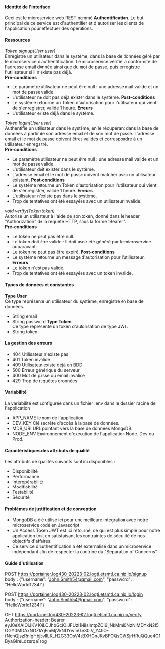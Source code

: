 #### Identité de l'interface
Ceci est le microservice web REST nommé **Authentification**. Le but principal de ce service est d'authentifier et d'autoriser les clients de l'application pour effectuer des opérations.
#### Ressources
*Token signup(User user)* \
Enregistre un utilisateur dans le système, dans la base de données géré par le microservice d'authentification. Le microservice vérifie la conformité de l'adresse email donnée ainsi que du mot de passe, puis enregistre l'utilisateur si il n'existe pas déjà. \
**Pré-conditions**
- Le paramètre utilisateur ne peut être null : une adresse mail valide et un mot de passe valide.
- L'utilisateur ne doit pas déjà exister dans le système.
  **Post-conditions**
- Le système retourne un Token d'autorisation pour l'utilisateur qui vient de s'enregistrer, valide 1 heure.
  **Erreurs**
- L'utilisateur existe déjà dans le système.

*Token login(User user)* \
Authentifie un utilisateur dans le système, en le récupérant dans la base de données à partir de son adresse email et de son mot de passe. L'adresse email et le mot de passe doivent êtres valides et correspondre à un utilisateur enregsitré. \
**Pré-conditions**
- Le paramètre utilisateur ne peut être null : une adresse mail valide et un mot de passe valide.
- L'utilisateur doit exister dans le système.
- L'adresse email et le mot de passe doivent matcher avec un utilisateur existant.
  **Post-conditions**
- Le système retourne un Token d'autorisation pour l'utilisateur qui vient de s'enregistrer, valide 1 heure.
  **Erreurs**
- L'utilisateur n'existe pas dans le système.
- Trop de tentatives ont été essayées avec un utilisateur invalide.


*void verify(Token token)* \
Autorise un utilisateur à l'aide de son token, donné dans le header "Authorization" de la requête HTTP, sous la forme 'Bearer <token>'. \
**Pré-conditions**
- Le token ne peut pas être null.
- Le token doit être valide : Il doit avoir été généré par le microservice auparavant.
- Le token ne peut pas être expiré.
  **Post-conditions**
- Le système retourne un message d'autorisation pour l'utilisateur.
  **Erreurs**
- Le token n'est pas valide.
- Trop de tentatives ont été essayées avec un token invalide.


#### Types de données et constantes
**Type User** \
Ce type représente un utilisateur du système, enregistré en base de données.
- String email
- String password
  **Type Token** \
  Ce type représente un token d'autorisation de type JWT.
- String token
#### La gestion des erreurs
- 404 Utilisateur n'existe pas
- 401 Token invalide
- 409 Utilisateur existe déjà en BDD
- 500 Erreur générique du serveur
- 400 Mot de passe ou email invalide
- 429 Trop de requêtes eronnées

#### Variabilité
La variabilité est configurée dans un fichier .env dans le dossier racine de l'application
- APP_NAME le nom de l'application
- DEV_KEY Clé secrète d'accès à la base de données.
- MDB_URI URL pointant vers la base de données MongoDB.
- NODE_ENV Environnement d'exécution de l'application Node. Dev ou Prod.

#### Caractéristiques des attributs de qualité
Les attributs de qualités suivants sont ici disponibles :
- Disponibilité
- Performance
- Interopérabilité
- Modifiabilité
- Testabilité
- Sécurité
#### Problèmes de justification et de conception
- MongoDB a été utilisé ici pour une meilleure intégration avec notre microservice codé en Javascript
- Un Access Token JWT est ici retourné, ce qui est plus simple pour notre application tout en satisfaisant les contraintes de sécurité de nos objectifs d'affaires.
- Ce service d'authentification a été externalisé dans un microservice indépendant afin de respecter la doctrine du "Separation of Concerns"
#### Guide d'utilisation
POST https://portainer.log430-20223-02.logti.etsmtl.ca.nip.io/signup \
body : {"username": "John.Smith54@gmail.com", "password": "HelloWorld1234!"}

POST https://portainer.log430-20223-02.logti.etsmtl.ca.nip.io/login \
body : {"username": "John.Smith54@gmail.com", "password": "HelloWorld1234!"}

GET https://portainer.log430-20223-02.logti.etsmtl.ca.nip.io/verify \
Authorization-header: Bearer eyJ0eXAiOiJKV1QiLCJhbGciOiJFUzI1NiIsImtpZCI6IjNkMmI0NzNlMDYxN2I5OGY0MDAxNGZkYjFmMjVkNDYwIn0.e30.V_Y4tiO-fNchQjszRnIgHbjbvlILK_H2G33OsV4sBXHGnJKvBFOQsCWSjrHRuQQue4G1ByaGIreLdzsrqa1aog
